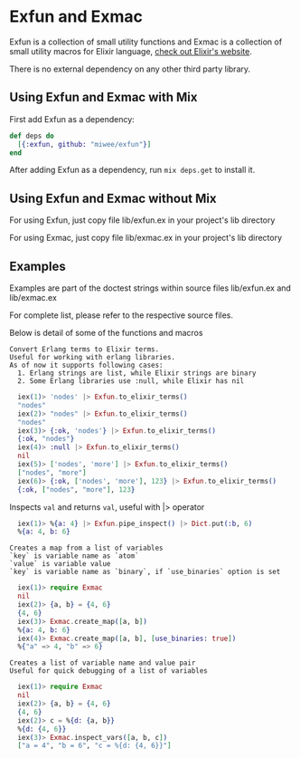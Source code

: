 # Exfun and Exmac

Exfun is a collection of small utility functions and Exmac is a collection of small utility macros for Elixir language, [check out Elixir's website](http://elixir-lang.org/).

There is no external dependency on any other third party library.

## Using Exfun and Exmac with Mix

First add Exfun as a dependency:

```elixir
def deps do
  [{:exfun, github: "miwee/exfun"}]
end
```

After adding Exfun as a dependency, run `mix deps.get` to install it.

## Using Exfun and Exmac without Mix

For using Exfun, just copy file lib/exfun.ex in your project's lib directory

For using Exmac, just copy file lib/exmac.ex in your project's lib directory

## Examples
Examples are part of the doctest strings within source files lib/exfun.ex and lib/exmac.ex

For complete list, please refer to the respective source files. 

Below is detail of some of the functions and macros

```
Convert Erlang terms to Elixir terms. 
Useful for working with erlang libraries.
As of now it supports following cases:
  1. Erlang strings are list, while Elixir strings are binary
  2. Some Erlang libraries use :null, while Elixir has nil
```

```elixir
  iex(1)> 'nodes' |> Exfun.to_elixir_terms() 
  "nodes"
  iex(2)> "nodes" |> Exfun.to_elixir_terms() 
  "nodes"
  iex(3)> {:ok, 'nodes'} |> Exfun.to_elixir_terms() 
  {:ok, "nodes"}
  iex(4)> :null |> Exfun.to_elixir_terms() 
  nil
  iex(5)> ['nodes', 'more'] |> Exfun.to_elixir_terms() 
  ["nodes", "more"]
  iex(6)> {:ok, ['nodes', 'more'], 123} |> Exfun.to_elixir_terms() 
  {:ok, ["nodes", "more"], 123}
```

Inspects `val` and returns `val`, useful with |> operator
  
```elixir
  iex(1)> %{a: 4} |> Exfun.pipe_inspect() |> Dict.put(:b, 6)
  %{a: 4, b: 6} 
```

```
Creates a map from a list of variables
`key` is variable name as `atom`
`value` is variable value
`key` is variable name as `binary`, if `use_binaries` option is set
```

```elixir
  iex(1)> require Exmac
  nil
  iex(2)> {a, b} = {4, 6}
  {4, 6}
  iex(3)> Exmac.create_map([a, b])
  %{a: 4, b: 6}
  iex(4)> Exmac.create_map([a, b], [use_binaries: true])
  %{"a" => 4, "b" => 6}
```

```
Creates a list of variable name and value pair
Useful for quick debugging of a list of variables
```

```elixir
  iex(1)> require Exmac
  nil
  iex(2)> {a, b} = {4, 6}
  {4, 6}
  iex(2)> c = %{d: {a, b}}
  %{d: {4, 6}}
  iex(3)> Exmac.inspect_vars([a, b, c])
  ["a = 4", "b = 6", "c = %{d: {4, 6}}"]
```
